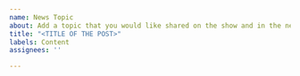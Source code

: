 ```yaml
---
name: News Topic
about: Add a topic that you would like shared on the show and in the newsletter
title: "<TITLE OF THE POST>"
labels: Content
assignees: ''

---
```


<TITLE OF THE POST>
url: <URL TO THE ARTICLE/TWEET/WEBSITE>
date_published: <DATE THE THING WAS PUBLISHED>

Enter a brief little summary of what this post is talking about
